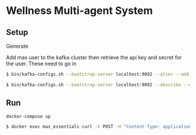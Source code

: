 # Wellness Multi-agent System

## Setup

Generate

Add mas user to the kafka cluster then retrieve the api key and secret for the user. These need to go in 
```bash
$ bin/kafka-configs.sh --bootstrap-server localhost:9092 --alter --add-config 'SCRAM-SHA-256=[password=<password>]' --entity-type users --entity-name <username>

$ bin/kafka-configs.sh --bootstrap-server localhost:9092 --describe --entity-type users --entity-name <username>
```


## Run
```bash
docker-compose up
```

```bash
$ docker exec mas_essentials curl -X POST -H "Content-Type: application/json" -d '{"sender":"@joan", "message":"wakeup"}' http://${MAS_ESSENTIALS_HOST}:${PORT}/api/messages
```